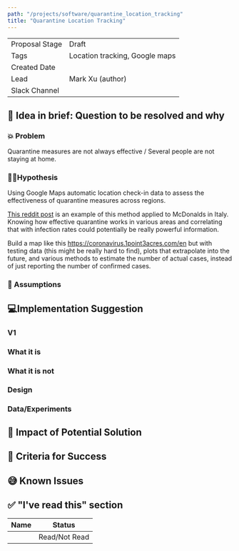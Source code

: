 ```yaml
---
path: "/projects/software/quarantine_location_tracking"
title: "Quarantine Location Tracking"
---
```


| | |
|-|-|
| Proposal Stage |   Draft   |
| Tags           |   Location tracking, Google maps   |
| Created Date   |      |
| Lead           |   Mark Xu (author)   |
| Slack Channel  |      |

## 📃 Idea in brief: Question to be resolved and why

### 💥 Problem

Quarantine measures are not always effective / Several people are not staying at home.

### 👨‍🔬Hypothesis


Using Google Maps automatic location check-in data to assess the effectiveness of quarantine measures across regions.

[This reddit post](https://www.reddit.com/r/China_Flu/comments/fgvlxk/half_of_italians_are_not_staying_home_google_maps/) is an example of this method applied to McDonalds in Italy. Knowing how effective quarantine works in various areas and correlating that with infection rates could potentially be really powerful information.

Build a map like this https://coronavirus.1point3acres.com/en but with testing data (this might be really hard to find), plots that extrapolate into the future, and various methods to estimate the number of actual cases, instead of just reporting the number of confirmed cases.

### 🤔 Assumptions

## 💻Implementation Suggestion

### V1

### What it is

### What it is not

### Design

### Data/Experiments

## 💪 Impact of Potential Solution

## 🙌 Criteria for Success

## 😅 Known Issues

## ✅ "I've read this" section
| Name | Status |
|-|-|
|  |  Read/Not Read    |
